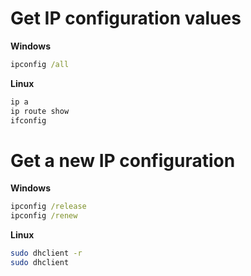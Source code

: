 
# Get IP configuration values

**Windows**
```cmd
ipconfig /all
```

**Linux**
```bash
ip a
ip route show
ifconfig
```
# Get a new IP configuration

**Windows**
```cmd
ipconfig /release
ipconfig /renew
```

**Linux**
```bash
sudo dhclient -r
sudo dhclient
```
